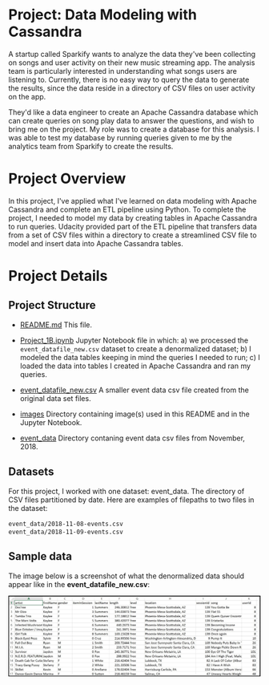 # Project: Data Modeling with Cassandra

A startup called Sparkify wants to analyze the data they've been collecting on songs and user activity on their new music streaming app. The analysis team is particularly interested in understanding what songs users are listening to. Currently, there is no easy way to query the data to generate the results, since the data reside in a directory of CSV files on user activity on the app.

They'd like a data engineer to create an Apache Cassandra database which can create queries on song play data to answer the questions, and wish to bring me on the project. My role was to create a database for this analysis. I was able to test my database by running queries given to me by the analytics team from Sparkify to create the results.

# Project Overview

In this project, I've applied what I've learned on data modeling with Apache Cassandra and complete an ETL pipeline using Python. To complete the project, I needed to model my data by creating tables in Apache Cassandra to run queries. Udacity provided part of the ETL pipeline that transfers data from a set of CSV files within a directory to create a streamlined CSV file to model and insert data into Apache Cassandra tables.

# Project Details

## Project Structure

+ [README.md](./README.md) This file.

+ [Project_1B.ipynb](./Project_1B.ipynb)  Jupyter Notebook file in which: a) we processed the `event_datafile_new.csv` dataset to create a denormalized dataset; b) I modeled the data tables keeping in mind the queries I needed to run; c) I loaded the data into tables I created in Apache Cassandra and ran my queries.

+ [event_datafile_new.csv](./event_datafile_new.csv) A smaller event data csv file created from the original data set files.

+ [images](./images) Directory containing image(s) used in this README and in the Jupyter Notebook.

+ [event_data](./event_data) Directory contaning event data csv files from November, 2018.

## Datasets

For this project, I worked with one dataset: event_data. The directory of CSV files partitioned by date. Here are examples of filepaths to two files in the dataset:

```
event_data/2018-11-08-events.csv
event_data/2018-11-09-events.csv
```

## Sample data

The image below is a screenshot of what the denormalized data should appear like in the **event_datafile_new.csv**:

![Sample data](images/image_event_datafile_new.jpg)

